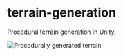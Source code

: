 # terrain-generation
Procedural terrain generation in Unity.

![Procedurally generated terrain](./screenshot.png "Procedurally generated terrain")
